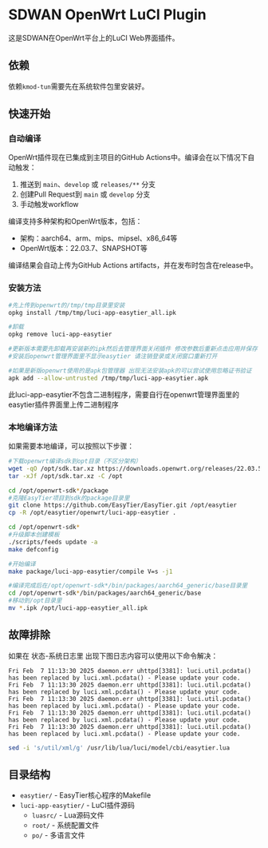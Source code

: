 # SDWAN OpenWrt LuCI Plugin

这是SDWAN在OpenWrt平台上的LuCI Web界面插件。

## 依赖

依赖`kmod-tun`需要先在系统软件包里安装好。

## 快速开始

### 自动编译

OpenWrt插件现在已集成到主项目的GitHub Actions中。编译会在以下情况下自动触发：

1. 推送到 `main`、`develop` 或 `releases/**` 分支
2. 创建Pull Request到 `main` 或 `develop` 分支
3. 手动触发workflow

编译支持多种架构和OpenWrt版本，包括：
- 架构：aarch64、arm、mips、mipsel、x86_64等
- OpenWrt版本：22.03.7、SNAPSHOT等

编译结果会自动上传为GitHub Actions artifacts，并在发布时包含在release中。

### 安装方法

```bash
#先上传到openwrt的/tmp/tmp目录里安装
opkg install /tmp/tmp/luci-app-easytier_all.ipk

#卸载
opkg remove luci-app-easytier

#更新版本需要先卸载再安装新的ipk然后去管理界面关闭插件 修改参数后重新点击应用并保存
#安装后openwrt管理界面里不显示easytier 请注销登录或关闭窗口重新打开  
```

```bash
#如果是新版openwrt使用的是apk包管理器 出现无法安装apk的可以尝试使用忽略证书验证
apk add --allow-untrusted /tmp/tmp/luci-app-easytier.apk
```

此luci-app-easytier不包含二进制程序，需要自行在openwrt管理界面里的easytier插件界面里上传二进制程序

### 本地编译方法

如果需要本地编译，可以按照以下步骤：

```bash
#下载openwrt编译sdk到opt目录（不区分架构）
wget -qO /opt/sdk.tar.xz https://downloads.openwrt.org/releases/22.03.5/targets/rockchip/armv8/openwrt-sdk-22.03.5-rockchip-armv8_gcc-11.2.0_musl.Linux-x86_64.tar.xz
tar -xJf /opt/sdk.tar.xz -C /opt

cd /opt/openwrt-sdk*/package
#克隆EasyTier项目到sdk的package目录里
git clone https://github.com/EasyTier/EasyTier.git /opt/easytier
cp -R /opt/easytier/openwrt/luci-app-easytier .

cd /opt/openwrt-sdk*
#升级脚本创建模板
./scripts/feeds update -a
make defconfig

#开始编译
make package/luci-app-easytier/compile V=s -j1

#编译完成后在/opt/openwrt-sdk*/bin/packages/aarch64_generic/base目录里
cd /opt/openwrt-sdk*/bin/packages/aarch64_generic/base
#移动到/opt目录里
mv *.ipk /opt/luci-app-easytier_all.ipk
```

## 故障排除

如果在 状态-系统日志里 出现下图日志内容可以使用以下命令解决：

```
Fri Feb  7 11:13:30 2025 daemon.err uhttpd[3381]: luci.util.pcdata() has been replaced by luci.xml.pcdata() - Please update your code.
Fri Feb  7 11:13:30 2025 daemon.err uhttpd[3381]: luci.util.pcdata() has been replaced by luci.xml.pcdata() - Please update your code.
Fri Feb  7 11:13:30 2025 daemon.err uhttpd[3381]: luci.util.pcdata() has been replaced by luci.xml.pcdata() - Please update your code.
Fri Feb  7 11:13:30 2025 daemon.err uhttpd[3381]: luci.util.pcdata() has been replaced by luci.xml.pcdata() - Please update your code.
Fri Feb  7 11:13:30 2025 daemon.err uhttpd[3381]: luci.util.pcdata() has been replaced by luci.xml.pcdata() - Please update your code.
```

```bash
sed -i 's/util/xml/g' /usr/lib/lua/luci/model/cbi/easytier.lua
```

## 目录结构

- `easytier/` - EasyTier核心程序的Makefile
- `luci-app-easytier/` - LuCI插件源码
  - `luasrc/` - Lua源码文件
  - `root/` - 系统配置文件
  - `po/` - 多语言文件